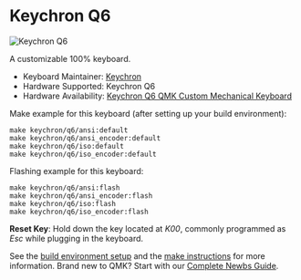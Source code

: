 # Keychron Q6

![Keychron Q6](https://i.imgur.com/7h9eBNjh.jpg)

A customizable 100% keyboard.

* Keyboard Maintainer: [Keychron](https://github.com/keychron)
* Hardware Supported: Keychron Q6
* Hardware Availability: [Keychron Q6 QMK Custom Mechanical Keyboard](https://www.keychron.com/products/keychron-q6-qmk-custom-mechanical-keyboard)

Make example for this keyboard (after setting up your build environment):

    make keychron/q6/ansi:default
    make keychron/q6/ansi_encoder:default
    make keychron/q6/iso:default
    make keychron/q6/iso_encoder:default

Flashing example for this keyboard:

    make keychron/q6/ansi:flash
    make keychron/q6/ansi_encoder:flash
    make keychron/q6/iso:flash
    make keychron/q6/iso_encoder:flash

**Reset Key**: Hold down the key located at *K00*, commonly programmed as *Esc* while plugging in the keyboard.

See the [build environment setup](https://docs.qmk.fm/#/getting_started_build_tools) and the [make instructions](https://docs.qmk.fm/#/getting_started_make_guide) for more information. Brand new to QMK? Start with our [Complete Newbs Guide](https://docs.qmk.fm/#/newbs).